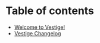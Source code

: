# Table of contents

* [Welcome to Vestige!](README.md)
* [Vestige Changelog](vestige-changelog.md)

